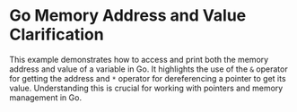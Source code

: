 # Go Memory Address and Value Clarification

This example demonstrates how to access and print both the memory address and value of a variable in Go. It highlights the use of the `&` operator for getting the address and `*` operator for dereferencing a pointer to get its value.  Understanding this is crucial for working with pointers and memory management in Go.